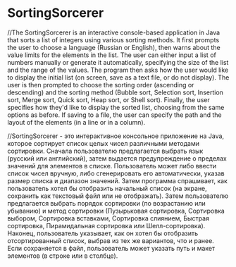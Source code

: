 # SortingSorcerer
//The SortingSorcerer is an interactive console-based application in Java that sorts a list of integers using various sorting methods. It first prompts the user to choose a language (Russian or English), then warns about the value limits for the elements in the list. The user can either input a list of numbers manually or generate it automatically, specifying the size of the list and the range of the values. The program then asks how the user would like to display the initial list (on screen, save as a text file, or do not display). The user is then prompted to choose the sorting order (ascending or descending) and the sorting method (Bubble sort, Selection sort, Insertion sort, Merge sort, Quick sort, Heap sort, or Shell sort). Finally, the user specifies how they'd like to display the sorted list, choosing from the same options as before. If saving to a file, the user can specify the path and the layout of the elements (in a line or in a column).

//SortingSorcerer - это интерактивное консольное приложение на Java, которое сортирует список целых чисел различными методами сортировки. Сначала пользователю предлагается выбрать язык (русский или английский), затем выдается предупреждение о пределах значений для элементов в списке. Пользователь может либо ввести список чисел вручную, либо сгенерировать его автоматически, указав размер списка и диапазон значений. Затем программа спрашивает, как пользователь хотел бы отобразить начальный список (на экране, сохранить как текстовый файл или не отображать). Затем пользователю предлагается выбрать порядок сортировки (по возрастанию или убыванию) и метод сортировки (Пузырьковая сортировка, Сортировка выбором, Сортировка вставками, Сортировка слиянием, Быстрая сортировка, Пирамидальная сортировка или Шелл-сортировка). Наконец, пользователь указывает, как он хотел бы отобразить отсортированный список, выбрав из тех же вариантов, что и ранее. Если сохраняется в файл, пользователь может указать путь и макет элементов (в строке или в столбце).
